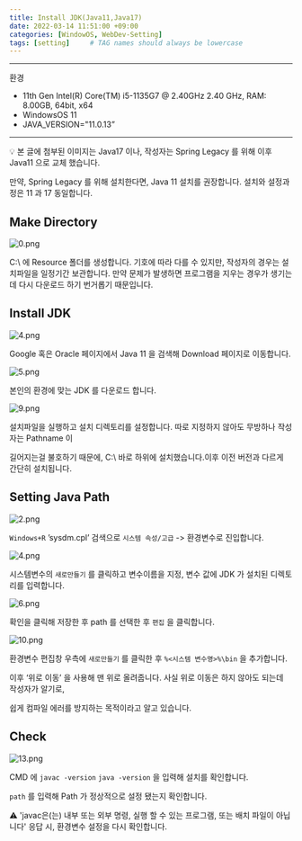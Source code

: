 ```yaml
---
title: Install JDK(Java11,Java17)
date: 2022-03-14 11:51:00 +09:00
categories: [WindowOS, WebDev-Setting]
tags: [setting]     # TAG names should always be lowercase
---
```


---

환경

- 11th Gen Intel(R) Core(TM) i5-1135G7 @ 2.40GHz   2.40 GHz, RAM: 8.00GB, 64bit, x64
- WindowsOS 11
- JAVA_VERSION="11.0.13”

---

💡 본 글에 첨부된 이미지는 Java17 이나, 작성자는 Spring Legacy 를 위해 이후 Java11 으로 교체 했습니다.

만약, Spring Legacy 를 위해 설치한다면, Java 11 설치를 권장합니다. 설치와 설정과정은 11 과 17 동일합니다.

## Make Directory

![0.png](/Post_img/WindowOS/Install%20JDK/0.png)

C:\ 에 Resource 폴더를 생성합니다. 기호에 따라 다를 수 있지만, 작성자의 경우는 설치파일을 일정기간 보관합니다. 만약 문제가 발생하면 프로그램을 지우는 경우가 생기는데 다시 다운로드 하기 번거롭기 때문입니다.

## Install JDK

![4.png](/Post_img/WindowOS/Install%20JDK/4.png)

Google 혹은 Oracle 페이지에서 Java 11 을 검색해 Download 페이지로 이동합니다.

![5.png](/Post_img/WindowOS/Install%20JDK/5.png)

본인의 환경에 맞는 JDK 를 다운로드 합니다.

![9.png](/Post_img/WindowOS/Install%20JDK/9.png)

설치파일을 실행하고 설치 디렉토리를 설정합니다. 따로 지정하지 않아도 무방하나 작성자는 Pathname 이 

길어지는걸  불호하기 때문에, C:\ 바로 하위에 설치했습니다.이후 이전 버전과 다르게 간단히 설치됩니다.

## **Setting Java Path**

![2.png](/Post_img/WindowOS/Install%20JDK/2.png)

`Windows+R` ’sysdm.cpl’ 검색으로 `시스템 속성/고급` -> 환경변수로 진입합니다.

![4.png](/Post_img/WindowOS/Install%20JDK/4%201.png)

시스템변수의 `새로만들기` 를 클릭하고 변수이름을 지정, 변수 값에 JDK 가 설치된 디렉토리를 입력합니다.

![6.png](/Post_img/WindowOS/Install%20JDK/6.png)

확인을 클릭해 저장한 후 path 를 선택한 후 `편집` 을 클릭합니다.

![10.png](/Post_img/WindowOS/Install%20JDK/10.png)

환경변수 편집창 우측에 `새로만들기` 를 클릭한 후 `%<시스템 변수명>%\bin` 을 추가합니다.

이후 ‘위로  이동’ 을 사용해 맨 위로 올려줍니다. 사실 위로 이동은 하지 않아도 되는데 작성자가 알기로, 

쉽게 컴파일 에러를 방지하는 목적이라고 알고 있습니다. 

## Check

![13.png](/Post_img/WindowOS/Install%20JDK/13.png)

CMD 에 `javac -version` `java -version` 을 입력해 설치를 확인합니다. 

`path` 를 입력해 Path 가 정상적으로 설정 됐는지 확인합니다.

⚠️ 'javac은(는) 내부 또는 외부 명령, 실행 할 수 있는 프로그램, 또는 배치 파일이 아닙니다' 
응답 시, 환경변수 설정을 다시 확인합니다.